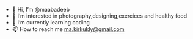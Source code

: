 - 👋 Hi, I’m @maabadeeb
- 👀 I’m interested in photography,designing,exercices and healthy food
- 🌱 I’m currently learning coding 
- 📫 How to reach me ma.kirkukly@gmail.com

<!---
maabadeeb/maabadeeb is a ✨ special ✨ repository because its `README.md` (this file) appears on your GitHub profile.
You can click the Preview link to take a look at your changes.
--->
